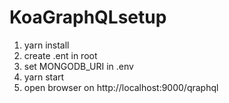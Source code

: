# KoaGraphQLsetup
1. yarn install
2. create .ent in root
3. set MONGODB_URI in .env
4. yarn start
5. open browser on http://localhost:9000/qraphql
